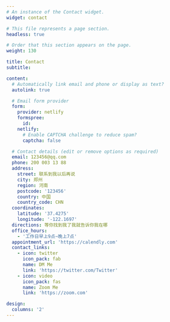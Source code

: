 ```yaml
---
# An instance of the Contact widget.
widget: contact

# This file represents a page section.
headless: true

# Order that this section appears on the page.
weight: 130

title: Contact
subtitle:

content:
  # Automatically link email and phone or display as text?
  autolink: true

  # Email form provider
  form:
    provider: netlify
    formspree:
      id:
    netlify:
      # Enable CAPTCHA challenge to reduce spam?
      captcha: false

  # Contact details (edit or remove options as required)
  email: 123456@qq.com
  phone: 200 003 13 88
  address:
    street: 联系到我以后再说
    city: 郑州
    region: 河南
    postcode: '123456'
    country: 中国
    country_code: CHN
  coordinates:
    latitude: '37.4275'
    longitude: '-122.1697'
  directions: 等你找到我了我就告诉你我在哪
  office_hours:
    - '工作日早上9点~晚上7点'
  appointment_url: 'https://calendly.com'
  contact_links:
    - icon: twitter
      icon_pack: fab
      name: DM Me
      link: 'https://twitter.com/Twitter'
    - icon: video
      icon_pack: fas
      name: Zoom Me
      link: 'https://zoom.com'

design:
  columns: '2'
---
```

